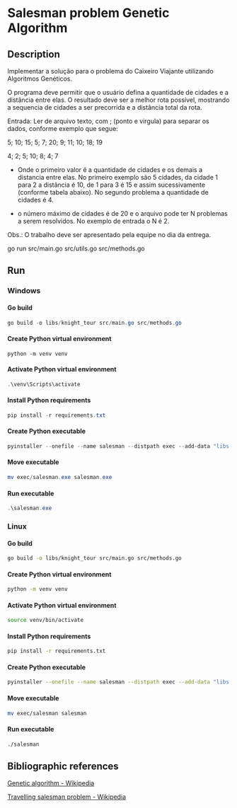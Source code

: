 # Salesman problem Genetic Algorithm

## Description

Implementar a solução para o problema do Caixeiro Viajante utilizando Algoritmos Genéticos.

O programa deve permitir que o usuário defina a quantidade de cidades e a distância entre elas. O resultado deve ser a melhor rota possível, mostrando a sequencia de cidades a ser precorrida e a distância total da rota.

Entrada: Ler de arquivo texto, com ; (ponto e virgula) para separar os dados, conforme exemplo que segue:

5; 10; 15; 5; 7; 20; 9; 11; 10; 18; 19

4; 2; 5; 10; 8; 4; 7

- Onde o primeiro valor é a quantidade de cidades e os demais a distancia entre elas. No primeiro exemplo são 5 cidades, da cidade 1 para 2 a distância é 10, de 1 para 3 é 15 e assim sucessivamente (conforme tabela abaixo). No segundo problema a quantidade de cidades é 4.

- o número máximo de cidades é de 20 e o arquivo pode ter N problemas a serem resolvidos. No exemplo de entrada o N é 2.

Obs.: O trabalho deve ser apresentado pela equipe no dia da entrega.

 go run src/main.go src/utils.go src/methods.go

## Run

### Windows

#### Go build

```ps1
go build -o libs/knight_tour src/main.go src/methods.go
```

#### Create Python virtual environment

```s1
python -m venv venv
```

#### Activate Python virtual environment

```ps1
.\venv\Scripts\activate
```

#### Install Python requirements

```ps1
pip install -r requirements.txt
```

#### Create Python executable

```ps1
pyinstaller --onefile --name salesman --distpath exec --add-data "libs:libs" --hidden-import seaborn src/menu.py
```

#### Move executable

```ps1
mv exec/salesman.exe salesman.exe

```

#### Run executable

```ps1
.\salesman.exe
```

### Linux

#### Go build

```bash
go build -o libs/knight_tour src/main.go src/methods.go
```

#### Create Python virtual environment

```bash
python -m venv venv
```

#### Activate Python virtual environment

```bash
source venv/bin/activate
```

#### Install Python requirements

```bash
pip install -r requirements.txt
```

#### Create Python executable

```bash
pyinstaller --onefile --name salesman --distpath exec --add-data "libs:libs" --hidden-import seaborn src/menu.py
```

#### Move executable

```bash
mv exec/salesman salesman
```

#### Run executable

```bash
./salesman
```

## Bibliographic references

[Genetic algorithm - Wikipedia](https://en.wikipedia.org/wiki/Genetic_algorithm)

[Travelling salesman problem - Wikipedia](https://en.wikipedia.org/wiki/Travelling_salesman_problem)

